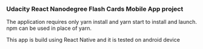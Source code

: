 ### Udacity React Nanodegree Flash Cards Mobile App project

The application requires only yarn install and yarn start to install and launch. npm can be used in place of yarn.

This app is build using React Native and it is tested on android device
